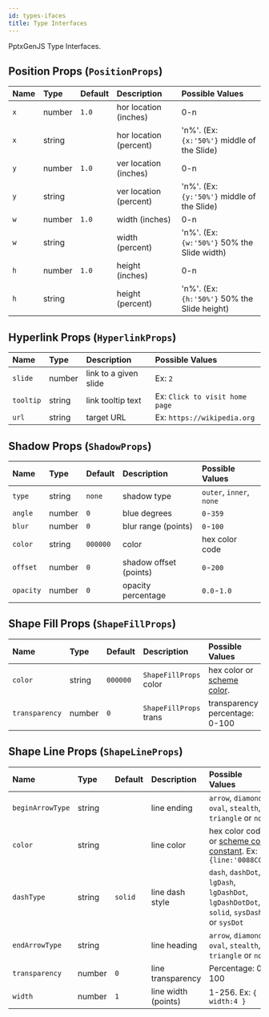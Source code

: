 ```yaml
---
id: types-ifaces
title: Type Interfaces
---
```


PptxGenJS Type Interfaces.

## Position Props (`PositionProps`)

| Name | Type   | Default | Description            | Possible Values                              |
| :--- | :----- | :------ | :--------------------- | :------------------------------------------- |
| `x`  | number | `1.0`   | hor location (inches)  | 0-n                                          |
| `x`  | string |         | hor location (percent) | 'n%'. (Ex: `{x:'50%'}` middle of the Slide)  |
| `y`  | number | `1.0`   | ver location (inches)  | 0-n                                          |
| `y`  | string |         | ver location (percent) | 'n%'. (Ex: `{y:'50%'}` middle of the Slide)  |
| `w`  | number | `1.0`   | width (inches)         | 0-n                                          |
| `w`  | string |         | width (percent)        | 'n%'. (Ex: `{w:'50%'}` 50% the Slide width)  |
| `h`  | number | `1.0`   | height (inches)        | 0-n                                          |
| `h`  | string |         | height (percent)       | 'n%'. (Ex: `{h:'50%'}` 50% the Slide height) |

## Hyperlink Props (`HyperlinkProps`)

| Name      | Type   | Description           | Possible Values                |
| :-------- | :----- | :-------------------- | :----------------------------- |
| `slide`   | number | link to a given slide | Ex: `2`                        |
| `tooltip` | string | link tooltip text     | Ex: `Click to visit home page` |
| `url`     | string | target URL            | Ex: `https://wikipedia.org`    |

## Shadow Props (`ShadowProps`)

| Name      | Type   | Default  | Description            | Possible Values          |
| :-------- | :----- | :------- | :--------------------- | :----------------------- |
| `type`    | string | `none`   | shadow type            | `outer`, `inner`, `none` |
| `angle`   | number | `0`      | blue degrees           | `0`-`359`                |
| `blur`    | number | `0`      | blur range (points)    | `0`-`100`                |
| `color`   | string | `000000` | color                  | hex color code           |
| `offset`  | number | `0`      | shadow offset (points) | `0`-`200`                |
| `opacity` | number | `0`      | opacity percentage     | `0.0`-`1.0`              |

## Shape Fill Props (`ShapeFillProps`)

| Name           | Type   | Default  | Description            | Possible Values                                                       |
| :------------- | :----- | :------- | :--------------------- | :-------------------------------------------------------------------- |
| `color`        | string | `000000` | `ShapeFillProps` color | hex color or [scheme color](/PptxGenJS/docs/shapes-and-schemes.html). |
| `transparency` | number | `0`      | `ShapeFillProps` trans | transparency percentage: 0-100                                        |

## Shape Line Props (`ShapeLineProps`)

| Name             | Type   | Default | Description         | Possible Values                                                                                           |
| :--------------- | :----- | :------ | :------------------ | :-------------------------------------------------------------------------------------------------------- |
| `beginArrowType` | string |         | line ending         | `arrow`, `diamond`, `oval`, `stealth`, `triangle` or `none`                                               |
| `color`          | string |         | line color          | hex color code or [scheme color constant](/PptxGenJS/docs/shapes-and-schemes.html). Ex: `{line:'0088CC'}` |
| `dashType`       | string | `solid` | line dash style     | `dash`, `dashDot`, `lgDash`, `lgDashDot`, `lgDashDotDot`, `solid`, `sysDash` or `sysDot`                  |
| `endArrowType`   | string |         | line heading        | `arrow`, `diamond`, `oval`, `stealth`, `triangle` or `none`                                               |
| `transparency`   | number | `0`     | line transparency   | Percentage: 0-100                                                                                         |
| `width`          | number | `1`     | line width (points) | 1-256. Ex: `{ width:4 }`                                                                                  |
